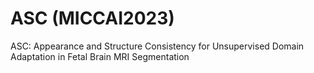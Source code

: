 # ASC (MICCAI2023)
ASC: Appearance and Structure Consistency for Unsupervised Domain Adaptation in Fetal Brain MRI Segmentation 
